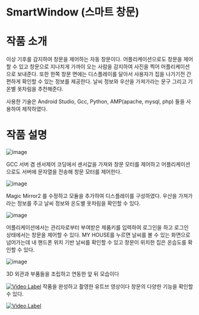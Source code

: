 # SmartWindow (스마트 창문)

# 작품 소개
이상 기후를 감지하여 창문을 제어하는 자동 창문이다. 어플리케이션으로도 창문을 제어할 수 있고 창문으로 지나치게 가까이 오는 사람을 감지하여 사진을 찍어 어플리케이션으로 보내준다.
또한 한쪽 창문 면에는 디스플레이를 달아서 사용자가 집을 나가기전 간편하게 확인할 수 있는 정보를 제공한다. 날씨 정보와 우산을 가져가라는 문구 그리고 기온별 옷차림을 추천해준다.


사용한 기술은 Android Studio, Gcc, Python, AMP(apache, mysql, php) 들을 사용하여 제작하였다.

# 작품 설명


![image](https://user-images.githubusercontent.com/67909892/86762141-6968a000-c081-11ea-82a5-f61f987f6395.png)

GCC 서버 겸 센서제어 코딩에서 센서값을 가져와 창문 모터를 제어하고 어플리케이션으로도 서버에 문자열을 전송해 창문 모터를 제어한다.

![image](https://user-images.githubusercontent.com/67909892/86763062-06c3d400-c082-11ea-8c8f-727b08e35842.png)

Magic Mirror2 를 수정하고 모듈을 추가하여 디스플레이를 구성하였다. 우산을 가져가라는 정보를 주고 날씨 정보와 온도별 옷차림을 확인할 수 있다.

![image](https://user-images.githubusercontent.com/67909892/86764117-c7e24e00-c082-11ea-93fa-1cd15cf923d0.png)

어플리케이션에서는 관리자로부터 부여받은 제품키를 입력하여 로그인을 하고 로그인 상태에서는 창문을 제어할 수 있다. MY HOUSE를 누르면 날씨를 볼 수 있는 화면으로 넘어가는데 내 핸드폰 위치 기반 날씨를 확인할 수 있고 창문이 위치한 집은 온습도를 확인할 수 있다.

![image](https://user-images.githubusercontent.com/67909892/86765141-bd748400-c083-11ea-847e-8ecafdebc37e.png)

3D 외관과 부품들을 조립하고 연동한 앞 뒤 모습이다

[![Video Label](https://user-images.githubusercontent.com/67909892/86767091-6f14b480-c086-11ea-8775-582dcd0890fc.png)](https://youtu.be/HXZNIvn325w)
작품을 완성하고 촬영한 유트브 영상이다 창문의 다양한 기능을 확인할 수 있다.

[![Video Label](https://user-images.githubusercontent.com/67909892/86767091-6f14b480-c086-11ea-8775-582dcd0890fc.png)](https://youtu.be/rhCy6J_J1bk)
